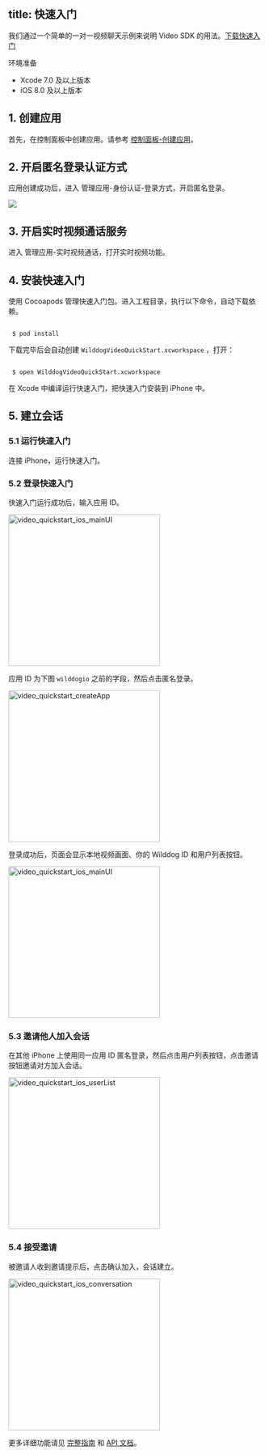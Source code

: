 ﻿
title: 快速入门
---
我们通过一个简单的一对一视频聊天示例来说明 Video SDK 的用法。[下载快速入门](https://github.com/WildDogTeam/video-quickstart-web/archive/master.zip)

<div class="env">
    <p class="env-title">环境准备</p>
    <ul>
        <li> Xcode 7.0 及以上版本 </li>
        <li> iOS 8.0 及以上版本 </li>
    </ul>
</div>


## 1. 创建应用

首先，在控制面板中创建应用。请参考 [控制面板-创建应用](/console/creat.html)。

## 2. 开启匿名登录认证方式

应用创建成功后，进入 管理应用-身份认证-登录方式，开启匿名登录。

![](/images/openanonymous.png)

## 3. 开启实时视频通话服务

进入 管理应用-实时视频通话，打开实时视频功能。

## 4. 安装快速入门

使用 Cocoapods 管理快速入门包。进入工程目录，执行以下命令，自动下载依赖。

```shell

 $ pod install

```

下载完毕后会自动创建 `WilddogVideoQuickStart.xcworkspace` ，打开：

```shell

 $ open WilddogVideoQuickStart.xcworkspace

```

在 Xcode 中编译运行快速入门，把快速入门安装到 iPhone 中。

## 5. 建立会话

### 5.1 运行快速入门

连接 iPhone，运行快速入门。

### 5.2 登录快速入门

快速入门运行成功后，输入应用 ID。

<img src='/images/video_quickstart_ios_login.png' alt="video_quickstart_ios_mainUI" width="300">

应用 ID 为下图 `wilddogio` 之前的字段，然后点击匿名登录。

<img src='/images/video_quickstart_createApp.png' alt="video_quickstart_createApp" width="300">

登录成功后，页面会显示本地视频画面、你的 Wilddog ID 和用户列表按钮。

<img src='/images/video_quickstart_ios_mainUI.png' alt="video_quickstart_ios_mainUI" width="300">

### 5.3 邀请他人加入会话

在其他 iPhone 上使用同一应用 ID 匿名登录，然后点击用户列表按钮，点击邀请按钮邀请对方加入会话。

<img src='/images/video_quickstart_ios_userList.png' alt="video_quickstart_ios_userList" width="300">

### 5.4 接受邀请

被邀请人收到邀请提示后，点击确认加入，会话建立。

<img src='/images/video_quickstart_ios_conversation.jpg' alt="video_quickstart_ios_conversation" width="300">


更多详细功能请见 [完整指南](/guide/video/core.html) 和  [API 文档](/api/video/ios/Classes/WDGVideoClient.html)。
